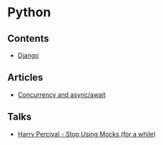 # Python

## Contents

* [Django](django.md)

## Articles

* [Concurrency and async/await](https://fastapi.tiangolo.com/async/)

## Talks

* [Harry Percival - Stop Using Mocks \(for a while\)](https://www.youtube.com/watch?v=rk-f3B-eMkI)



